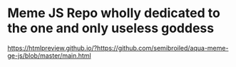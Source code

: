 # Meme JS Repo wholly dedicated to the one and only useless goddess

https://htmlpreview.github.io/?https://github.com/semibroiled/aqua-meme-ge-js/blob/master/main.html
